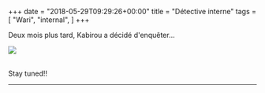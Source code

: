 +++
date = "2018-05-29T09:29:26+00:00"
title = "Détective interne"
tags = [
    "Wari",
    "internal",
]
+++

Deux mois plus tard, Kabirou a décidé d'enquêter...

<div class="container" style="width:auto">
  <a target="blank" href="https://res.cloudinary.com/vincentstradic/image/upload/v1526053788/work/m29.jpg">
    <img src="https://res.cloudinary.com/vincentstradic/image/upload/v1526053788/work/m29.jpg" style="max-width:100%">
  </a>
</div>
<br>

<!--more-->
Stay tuned!!


<hr>
